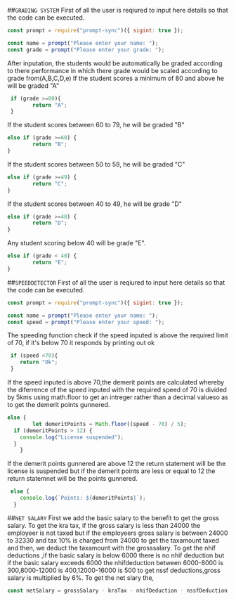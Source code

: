 ##`GRADING SYSTEM`
First of all the user is reqiured to input here details so that the code can be executed.
```js
const prompt = require("prompt-sync")({ sigint: true });

const name = prompt("Please enter your name: ");
const grade = prompt("Please enter your grade: ");
```
After inputation, the students would be automatically be graded according to there performance in which there grade would be scaled according to grade from(A,B,C,D,e)
If the student scores a minimum of 80 and above he will be graded "A"
```js
 if (grade >=80){
        return "A";
 }
 ```
If the student scores between 60 to 79, he will be graded  "B"
```js
else if (grade >=60) {
        return "B";
}
```
If the student scores between 50 to 59, he will be graded  "C"
```js
else if (grade >=49) {
        return "C";
}
```
If the student scores between 40 to 49, he will be grade  "D"
```js
else if (grade >=40) {
        return "D";
}
```
Any student scoring below 40 will be grade  "E".
```js
else if (grade < 40) {
        return "E";
}
```


##`SPEEDDETECTOR`
First of all the user is reqiured to input here details so that the code can be executed.
```js
const prompt = require("prompt-sync")({ sigint: true });

const name = prompt("Please enter your name: ");
const speed = prompt("Please enter your speed: ");
```

The speeding function check if the speed inputed is above the required limit of 70, if it's below 70 it responds by printing out ok
```js
 if (speed <70){
    return "Ok";
 }
 ```
If the speed inputed is above 70,the demerit points are calculated whereby the diferrence of the speed inputed with the required speed of 70 is divided by 5kms using math.floor to get an intreger rather than a decimal valueso as to get the demerit points gunnered.
```js
else { 
        let demeritPoints = Math.floor((speed - 70) / 5);
  if (demeritPoints > 12) {
    console.log("License suspended");
  }
    }
```
If the demerit points gunnered are above 12 the return statement will be the license is suspended but if the demerit points are less or equal to 12 the return statemnet will be the points gunnered.
```js
 else {
    console.log(`Points: ${demeritPoints}`);
  }
  ```
##`NET SALARY`
First we add the basic salary to the benefit to get the gross salary.
To get the kra tax, if the gross salary is less than 24000 the employeer is not taxed but if the employeers gross salary is between 24000 to 32330 and tax 10% is charged from 24000 to get the taxamount taxed and then, we deduct the taxamount with the grosssalary. 
To  get the nhif deductions ,if the basic  salary is below 6000
there is no nhif deduction but if the  basic salary exceeds 6000
the nhifdeduction between 6000-8000 is 300,8000-12000 is 400,12000-16000 is 500 
to get nssf deductions,gross salary is multiplied by 6%.
To get the net slary the,
```js
const netSalary = grossSalary - kraTax - nhifDeduction - nssfDeduction;
```

